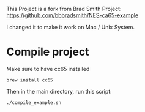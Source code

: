 This Project is a fork from Brad Smith Project: 
https://github.com/bbbradsmith/NES-ca65-example

I changed it to make it work on Mac / Unix System.

# Compile project

Make sure to have cc65 installed
```
brew install cc65
```
Then in the main directory, run this script:
```
./compile_example.sh
```
